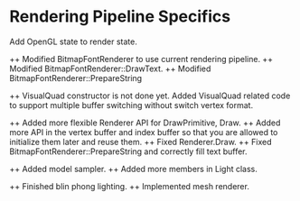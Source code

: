 Rendering Pipeline Specifics
===

Add OpenGL state to render state.

++ Modified BitmapFontRenderer to use current rendering pipeline.
++ Modified BitmapFontRenderer::DrawText.
++ Modified BitmapFontRenderer::PrepareString

++ VisualQuad constructor is not done yet. Added VisualQuad related code to 
support multiple buffer switching without switch vertex format.

++ Added more flexible Renderer API for DrawPrimitive, Draw.
++ Added more API in the vertex buffer and index buffer so that you are allowed to initialize them later and reuse them.
++ Fixed Renderer.Draw.
++ Fixed BitmapFontRenderer::PrepareString and correctly fill text buffer.

++ Added model sampler.
++ Added more members in Light class.

++ Finished blin phong lighting.
++ Implemented mesh renderer.
